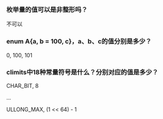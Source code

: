 ### 枚举量的值可以是非整形吗？
不可以

### enum A{a, b = 100, c}，a、b、c的值分别是多少？
0, 100, 101

### climits中18种常量符号是什么？分别对应的值是多少？

CHAR_BIT, 8

...

ULLONG_MAX, (1 << 64) - 1
